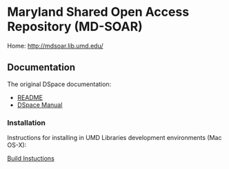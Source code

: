 # Maryland Shared Open Access Repository (MD-SOAR)

Home: http://mdsoar.lib.umd.edu/

## Documentation

The original DSpace documentation:

* [README](README)
* [DSpace Manual](dspace/docs/pdf/DSpace-Manual.pdf)

### Installation
Instructions for installing in UMD Libraries development environments (Mac OS-X):

[Build Instuctions](dspace/docs/LocalBuildInstructions.md)
